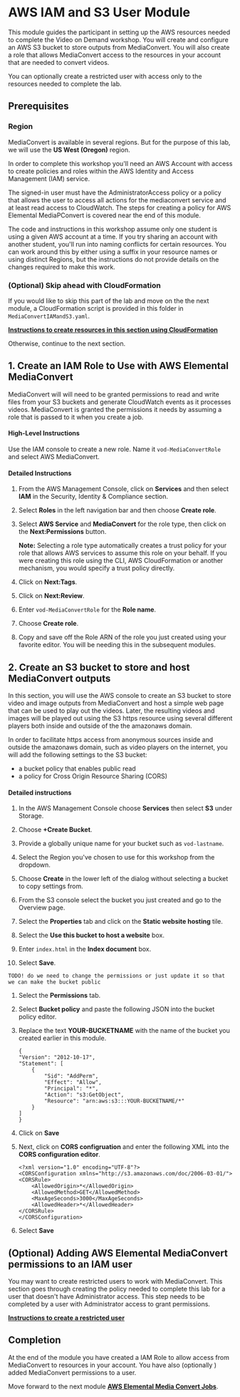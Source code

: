 # AWS IAM and S3 User Module

This module guides the participant in setting up the AWS resources needed to complete the Video on Demand workshop. You will create and configure an AWS S3 bucket to store outputs from MediaConvert. You will also create a role that allows MediaConvert access to the resources in your account that are needed to convert videos. 

You can optionally create a restricted user with access only to the resources needed to complete the lab.

## Prerequisites

### Region

MediaConvert is available in several regions. But for the purpose of this lab, we will use the **US West (Oregon)** region.

In order to complete this workshop you'll need an AWS Account with access to create policies and roles within the AWS Identity and Access Management (IAM) service. 

The signed-in user must have the AdministratorAccess policy or a policy that allows the user to access all actions for the mediaconvert service and at least read access to CloudWatch. The steps for creating a policy for AWS Elemental MediaPConvert is covered near the end of this module.

The code and instructions in this workshop assume only one student is using a given AWS account at a time. If you try sharing an account with another student, you'll run into naming conflicts for certain resources. You can work around this by either using a suffix in your resource names or using distinct Regions, but the instructions do not provide details on the changes required to make this work.

### (Optional) Skip ahead with CloudFormation

If you would like to skip this part of the lab and move on the the next module, a CloudFormation script is provided in this folder in `MediaConvertIAMandS3.yaml`.  

[**Instructions to create resources in this section using CloudFormation**](README-cf.md)

Otherwise, continue to the next section.

## 1. Create an IAM Role to Use with AWS Elemental MediaConvert

MediaConvert will will need to be granted permissions to read and write files from your S3 buckets and generate CloudWatch events as it processes videos.  MediaConvert is granted the permissions it needs by assuming a role that is passed to it when you create a job.

#### High-Level Instructions

Use the IAM console to create a new role. Name it `vod-MediaConvertRole` and select AWS MediaConvert.

#### Detailed Instructions

1. From the AWS Management Console, click on **Services** and then select **IAM** in the Security, Identity & Compliance section.

1. Select **Roles** in the left navigation bar and then choose **Create role**.

1. Select **AWS Service** and **MediaConvert** for the role type, then click on the **Next:Permissions** button.

    **Note:** Selecting a role type automatically creates a trust policy for your role that allows AWS services to assume this role on your behalf. If you were creating this role using the CLI, AWS CloudFormation or another mechanism, you would specify a trust policy directly.

1. Click on **Next:Tags**. 

1. Click on **Next:Review**.

1. Enter `vod-MediaConvertRole` for the **Role name**.

1. Choose **Create role**.

1. Copy and save off the Role ARN of the role you just created using your favorite editor. You will be needing this in the subsequent modules.

## 2. Create an S3 bucket to store and host MediaConvert outputs

In this section, you will use the AWS console to create an S3 bucket to store video and image outputs from MediaConvert and host a simple web page that can be used to play out the videos.  Later, the resulting videos and images will be played out using the S3 https resource using several different players both inside and outside of the the amazonaws domain.  

In order to facilitate https access from anonymous sources inside and outside the amazonaws domain, such as video players on the internet, you will add the following settings to the S3 bucket:

* a bucket policy that enables public read   
* a policy for Cross Origin Resource Sharing (CORS) 

#### Detailed instructions 

1. In the AWS Management Console choose **Services** then select **S3** under Storage.

1. Choose **+Create Bucket**.

1. Provide a globally unique name for your bucket such as `vod-lastname`.

1. Select the Region you've chosen to use for this workshop from the dropdown.

1. Choose **Create** in the lower left of the dialog without selecting a bucket to copy settings from.

1. From the S3 console select the bucket you just created and go to the Overview page.
1. Select the **Properties** tab and click on the **Static website hosting** tile.  
1. Select the **Use this bucket to host a website** box.
1. Enter `index.html` in the **Index document** box.
1. Select **Save**.

`TODO! do we need to change the permissions or just update it so that we can make the bucket public`

1. Select the **Permissions** tab.
1. Select **Bucket policy** and paste the following JSON into the bucket policy editor.
1. Replace the text **YOUR-BUCKETNAME** with the name of the bucket you created earlier in this module.

    ```
    {
    "Version": "2012-10-17",
    "Statement": [
        {
            "Sid": "AddPerm",
            "Effect": "Allow",
            "Principal": "*",
            "Action": "s3:GetObject",
            "Resource": "arn:aws:s3:::YOUR-BUCKETNAME/*"
        }
    ]
    }
    ```
1. Click on **Save**
1. Next, click on **CORS configruation** and enter the following XML into the **CORS configuration editor**.
    ```
    <?xml version="1.0" encoding="UTF-8"?>
    <CORSConfiguration xmlns="http://s3.amazonaws.com/doc/2006-03-01/">
    <CORSRule>
        <AllowedOrigin>*</AllowedOrigin>
        <AllowedMethod>GET</AllowedMethod>
        <MaxAgeSeconds>3000</MaxAgeSeconds>
        <AllowedHeader>*</AllowedHeader>
    </CORSRule>
    </CORSConfiguration>
    ```

1. Select **Save**

## (Optional) Adding AWS Elemental MediaConvert permissions to an IAM user

You may want to create restricted users to work with MediaConvert.  This section goes through creating the policy needed to complete this lab for a user that doesn't have Administrator access.  This step needs to be completed by a user with Administrator access to grant permissions.

[**Instructions to create a restricted user**](README-user.md)

## Completion

At the end of the module you have created a IAM Role to allow access from MediaConvert to resources in your account. You have also (optionally ) added MediaConvert permissions to a user.

Move forward to the next module  [**AWS Elemental Media Convert Jobs**](../2-MediaConvertJobs/README.md).